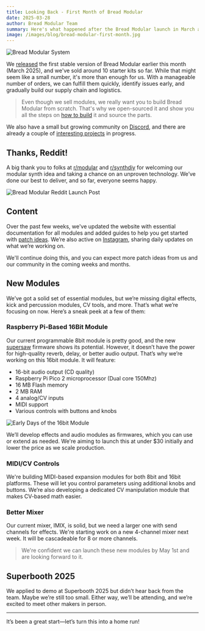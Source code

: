 ```yaml
---
title: Looking Back - First Month of Bread Modular
date: 2025-03-28
author: Bread Modular Team
summary: Here's what happened after the Bread Modular launch in March and what we're working on at the moment. We also talk about our near-future plans.
image: /images/blog/bread-modular-first-month.jpg
---
```


![Bread Modular System](/images/home-slide/03.jpg)

We [released](/blog/introducing-bread-modular) the first stable version of Bread Modular earlier this month (March 2025), and we've sold around 10 starter kits so far. While that might seem like a small number, it's more than enough for us. With a manageable number of orders, we can fulfill them quickly, identify issues early, and gradually build our supply chain and logistics.

> Even though we sell modules, we really want you to build Bread Modular from scratch. That's why we open-sourced it and show you all the steps on [how to build](/docs/getting-started/build-it-yourself) it and source the parts.

We also have a small but growing community on [Discord](https://discord.gg/W72YQKU7mq), and there are already a couple of [interesting projects](/blog/community-updates-march-2025) in progress.

## Thanks, Reddit!

A big thank you to folks at [r/modular](https://www.reddit.com/r/modular/comments/1j3zyuz/we_released_bread_modular/) and [r/synthdiy](https://www.reddit.com/r/synthdiy/comments/1j5lugy/bread_modular_10_released/) for welcoming our modular synth idea and taking a chance on an unproven technology. We’ve done our best to deliver, and so far, everyone seems happy.

![Bread Modular Reddit Launch Post](/images/blog/reddit-launch-post.png)

## Content

Over the past few weeks, we've updated the website with essential documentation for all modules and added guides to help you get started with [patch ideas](/docs/patch-ideas/sound-check). We’re also active on [Instagram](https://www.instagram.com/breadmodular), sharing daily updates on what we’re working on.

We'll continue doing this, and you can expect more patch ideas from us and our community in the coming weeks and months.

## New Modules

We’ve got a solid set of essential modules, but we’re missing digital effects, kick and percussion modules, CV tools, and more. That’s what we’re focusing on now. Here’s a sneak peek at a few of them:

### Raspberry Pi-Based 16Bit Module

Our current programmable 8bit module is pretty good, and the new [supersaw](https://www.instagram.com/reel/DHnqtG8isU9/?utm_source=ig_web_copy_link&igsh=MzRlODBiNWFlZA==) firmware shows its potential. However, it doesn’t have the power for high-quality reverb, delay, or better audio output. That’s why we’re working on this 16bit module. It will feature:

* 16-bit audio output (CD quality)
* Raspberry Pi Pico 2 microprocessor (Dual core 150Mhz)
* 16 MB Flash memory
* 2 MB RAM
* 4 analog/CV inputs
* MIDI support
* Various controls with buttons and knobs

![Early Days of the 16bit Module](/images/blog/16bit-core-module.jpg)

We’ll develop effects and audio modules as firmwares, which you can use or extend as needed. We're aiming to launch this at under $30 initially and lower the price as we scale production.

### MIDI/CV Controls

We're building MIDI-based expansion modules for both 8bit and 16bit platforms. These will let you control parameters using additional knobs and buttons. We’re also developing a dedicated CV manipulation module that makes CV-based math easier.

### Better Mixer

Our current mixer, IMIX, is solid, but we need a larger one with send channels for effects. We're starting work on a new 4-channel mixer next week. It will be cascadeable for 8 or more channels.

> We're confident we can launch these new modules by May 1st and are looking forward to it.

## Superbooth 2025

We applied to demo at Superbooth 2025 but didn’t hear back from the team. Maybe we’re still too small. Either way, we’ll be attending, and we’re excited to meet other makers in person.

---

It’s been a great start—let’s turn this into a home run!
